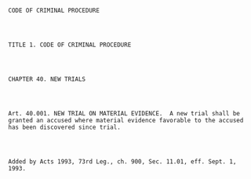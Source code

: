 ﻿
    
    
    	
    					
    
    
    CODE OF CRIMINAL PROCEDURE
    
      
    
    
    TITLE 1. CODE OF CRIMINAL PROCEDURE
    
      
    
    
    CHAPTER 40. NEW TRIALS
    
      
    
    
    Art. 40.001. NEW TRIAL ON MATERIAL EVIDENCE.  A new trial shall be granted an accused where material evidence favorable to the accused has been discovered since trial.
    
    
    
    
    Added by Acts 1993, 73rd Leg., ch. 900, Sec. 11.01, eff. Sept. 1, 1993.
    
    
    
    
    				
